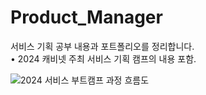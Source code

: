 # Product_Manager
서비스 기획 공부 내용과 포트폴리오를 정리합니다.<br/>
• 2024 캐비넷 주최 서비스 기획 캠프의 내용 포함.

![2024 서비스 부트캠프 과정 흐름도](https://github.com/Heize-jiyean/Product_Manager/assets/158806908/b26d2e4f-8016-4b14-a073-a9cf868e4321)

